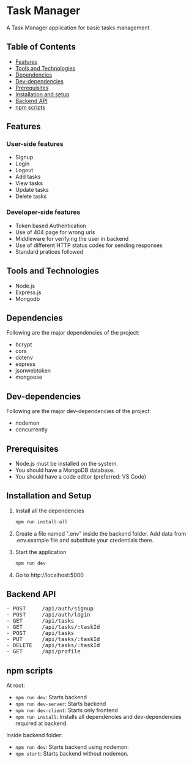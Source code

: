 # Task Manager

A Task Manager application for basic tasks management.


## Table of Contents

- [Features](#features)
- [Tools and Technologies](#tools-and-technologies)
- [Dependencies](#dependencies)
- [Dev-dependencies](#dev-dependencies)
- [Prerequisites](#prerequisites)
- [Installation and setup](#installation-and-setup)
- [Backend API](#backend-api)
- [npm scripts](#npm-scripts)

## Features

### User-side features

- Signup
- Login
- Logout
- Add tasks
- View tasks
- Update tasks
- Delete tasks

### Developer-side features

- Token based Authentication
- Use of 404 page for wrong urls
- Middleware for verifying the user in backend
- Use of different HTTP status codes for sending responses
- Standard pratices followed

## Tools and Technologies


- Node.js
- Express.js
- Mongodb

## Dependencies

Following are the major dependencies of the project:

- bcrypt
- cors
- dotenv
- express
- jsonwebtoken
- mongoose

## Dev-dependencies

Following are the major dev-dependencies of the project:

- nodemon
- concurrently

## Prerequisites

- Node.js must be installed on the system.
- You should have a MongoDB database.
- You should have a code editor (preferred: VS Code)

## Installation and Setup

1. Install all the dependencies

   ```sh
   npm run install-all
   ```

2. Create a file named ".env" inside the backend folder. Add data from .env.example file and substitute your credentials there.

3. Start the application

   ```sh
   npm run dev
   ```

4. Go to http://localhost:5000

## Backend API

<pre>
- POST     /api/auth/signup
- POST     /api/auth/login
- GET      /api/tasks
- GET      /api/tasks/:taskId
- POST     /api/tasks
- PUT      /api/tasks/:taskId
- DELETE   /api/tasks/:taskId
- GET      /api/profile
</pre>



## npm scripts

At root:

- `npm run dev`: Starts backend
- `npm run dev-server`: Starts backend
- `npm run dev-client`: Starts only frontend
- `npm run install`: Installs all dependencies and dev-dependencies required at backend.


Inside backend folder:

- `npm run dev`: Starts backend using nodemon.
- `npm start`: Starts backend without nodemon.

